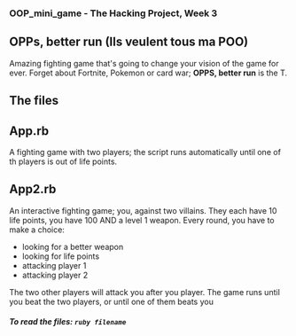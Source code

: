 ### OOP_mini_game - The Hacking Project, Week 3

## OPPs, better run (Ils veulent tous ma POO)

Amazing fighting game that's going to change your vision of the game for ever. Forget about Fortnite, Pokemon or card war; **OPPS, better run** is the T. 



## The files

## App.rb 
A fighting game with two players; the script runs automatically until one of th players is out of life points.

## App2.rb
An interactive fighting game; you, against two villains. They each have 10 life points, you have 100 AND a level 1 weapon.
Every round, you have to make a choice:
- looking for a better weapon
- looking for life points
- attacking player 1
- attacking player 2

The two other players will attack you after you player. The game runs until you beat the two players, or until one of them beats you


##### To read the files: `ruby filename`

